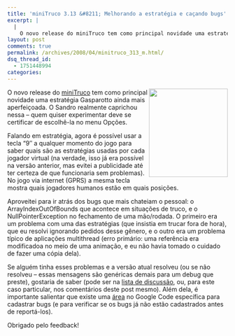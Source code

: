 ```yaml
---
title: 'miniTruco 3.13 &#8211; Melhorando a estratégia e caçando bugs'
excerpt: |
  |
    O novo release do miniTruco tem como principal novidade uma estratégia Gasparotto ainda mais aperfeiçoada. O Sandro realmente caprichou nessa - quem quiser experimentar deve se certificar de escolhê-la no menu Opções. Falando em estratégia, agora é possível usar a...
layout: post
comments: true
permalink: /archives/2008/04/minitruco_313_m.html/
dsq_thread_id:
  - 1751448994
categories:
---
```

<img src="//chester.me/archives/img/minitruco_gde.png" align="right" width="180" height="202" />O novo release do [miniTruco][1] tem como principal novidade uma estratégia Gasparotto ainda mais aperfeiçoada. O Sandro realmente caprichou nessa &#8211; quem quiser experimentar deve se certificar de escolhê-la no menu Opções.

Falando em estratégia, agora é possível usar a tecla &#8220;9&#8243; a qualquer momento do jogo para saber quais são as estratégias usadas por cada jogador virtual (na verdade, isso já era possível na versão anterior, mas evitei a publicidade até ter certeza de que funcionaria sem problemas). No jogo via internet (GPRS) a mesma tecla mostra quais jogadores humanos estão em quais posições.

Aproveitei para ir atrás dos bugs que mais chateiam o pessoal: o ArrayIndexOutOfBounds que acontece em situações de truco, e o NullPointerException no fechamento de uma mão/rodada. O primeiro era um problema com uma das estratégias (que insistia em trucar fora de hora), que eu resolvi ignorando pedidos desse gênero, e o outro era um problema típico de aplicações multithread (erro primário: uma referência era modificadoa no meio de uma animação, e eu não havia tomado o cuidado de fazer uma cópia dela).

Se alguém tinha esses problemas e a versão atual resolveu (ou se não resolveu &#8211; essas mensagens são genéricas demais para um debug que preste), gostaria de saber (pode ser na [lista de discussão][2], ou, para este caso particular, nos comentários deste post mesmo). Além dela, é importante salientar que existe uma [área][3] no Google Code específica para cadastrar bugs (e para verificar se os bugs já não estão cadastrados antes de reportá-los).

Obrigado pelo feedback!

 [1]: //chester.me/minitruco
 [2]: http://groups.google.com/group/minitruco
 [3]: http://code.google.com/p/minitruco/issues/list
